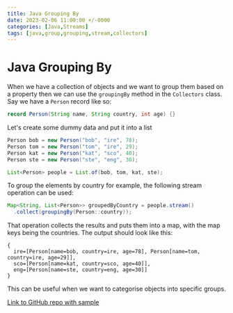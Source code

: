 ```yaml
---
title: Java Grouping By
date: 2023-02-06 11:00:00 +/-0000
categories: [Java,Streams]
tags: [java,group,grouping,stream,collectors]
---
```


# Java Grouping By  

When we have a collection of objects and we want to group them based on a property then we can use the `groupingBy` method in the `Collectors` class.  
Say we have a `Person` record like so:

```java
record Person(String name, String country, int age) {}
```

Let's create some dummy data and put it into a list

```java
Person bob = new Person("bob", "ire", 78);
Person tom = new Person("tom", "ire", 29);
Person kat = new Person("kat", "sco", 40);
Person ste = new Person("ste", "eng", 30);

List<Person> people = List.of(bob, tom, kat, ste);
```

To group the elements by country for example, the following stream operation can be used:

```java
Map<String, List<Person>> groupedByCountry = people.stream()
  .collect(groupingBy(Person::country));
```

That operation collects the results and puts them into a map, with the map keys being the countries. The output should look like this:  

```text
{
  ire=[Person[name=bob, country=ire, age=78], Person[name=tom, country=ire, age=29]],
  sco=[Person[name=kat, country=sco, age=40]],
  eng=[Person[name=ste, country=eng, age=30]]
}
```

This can be useful when we want to categorise objects into specific groups.

[Link to GitHub repo with sample](https://github.com/eternalgooner/java-samples/blob/main/src/main/java/java8/groupingBy/GroupingBy.java)
